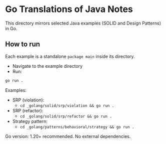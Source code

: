# Go Translations of Java Notes

This directory mirrors selected Java examples (SOLID and Design Patterns) in Go.

## How to run

Each example is a standalone `package main` inside its directory.

- Navigate to the example directory
- Run:

```bash
go run .
```

Examples:

- SRP (violation):
  - `cd _golang/solid/srp/violation && go run .`
- SRP (refactor):
  - `cd _golang/solid/srp/refactor && go run .`
- Strategy pattern:
  - `cd _golang/patterns/behavioral/strategy && go run .`

Go version: 1.20+ recommended. No external dependencies.
